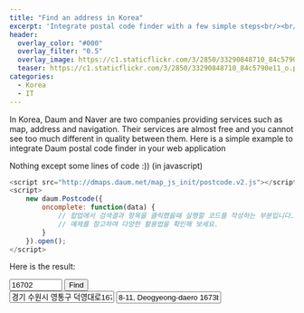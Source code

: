 ```yaml
---
title: "Find an address in Korea"
excerpt: 'Integrate postal code finder with a few simple steps<br/><br/><br/>'
header:
  overlay_color: "#000"
  overlay_filter: "0.5"
  overlay_image: https://c1.staticflickr.com/3/2850/33290848710_84c5790e11_o.png
  teaser: https://c1.staticflickr.com/3/2850/33290848710_84c5790e11_o.png
categories:
  - Korea
  - IT
---
```


In Korea, Daum and Naver are two companies providing services such as map, address and navigation. Their services are almost free and you cannot see too much different in quality between them. Here is a simple example to integrate Daum postal code finder in your web application

Nothing except some lines of code :)) (in javascript)

```javascript
<script src="http://dmaps.daum.net/map_js_init/postcode.v2.js"></script>
<script>
    new daum.Postcode({
        oncomplete: function(data) {
            // 팝업에서 검색결과 항목을 클릭했을때 실행할 코드를 작성하는 부분입니다.
            // 예제를 참고하여 다양한 활용법을 확인해 보세요.
        }
    }).open();
</script>
```

Here is the result:

<input type="text" id="postcode" placeholder="Postal Code" readonly="true" style="width: 7em" value="16702">
<input type="button" onclick="execDaumPostcode()" value="Find"><br style="display: inline-block;
    padding: .5em 1em;
    margin: .4em .15em;
    border: 1px solid #ccc;
    border-color: #dbdbdb #d2d2d2 #b2b2b2 #d2d2d3;
    cursor: pointer;
    color: #464646;
    border-radius: .2em;
    vertical-align: middle;
    font-size: 1em;
    line-height: 1.25em;
    background-image: -webkit-gradient(linear,left top,left bottom,from(#fff),to(#f2f2f2));">
<input type="text" id="address" placeholder="Address in Korean" readonly="true" value="경기 수원시 영통구 덕영대로1673번길 8-11 (영통동)">
<input type="text" id="addressEnglish" placeholder="Address in English" readonly="true" value="8-11, Deogyeong-daero 1673beon-gil, Yeongtong-gu, Suwon-si, Gyeonggi-do, Korea">
<div id="map" style="min-width:300px;width:500px;height:500px;margin-top:10px;"></div>
<div id="layer" style="display: none; position: fixed; z-index: 10; width: 300px; height: 460px; border: 5px solid; left: 137px; top: 195.5px;">
    <img src="//t1.daumcdn.net/localimg/localimages/07/postcode/320/close.png" id="btnCloseLayer" style="cursor:pointer;position:absolute;right:-3px;top:-3px;z-index:1" onclick="closeDaumPostcode()" alt="닫기 버튼">
</div>

<script src="http://dmaps.daum.net/map_js_init/postcode.v2.js"></script>
<script type="text/javascript" src="//apis.daum.net/maps/maps3.js?apikey=cecc09dab177ecc51e0dfd90cd2e832c&libraries=services"></script>
<script>
    var mapContainer = document.getElementById('map'), // 지도를 표시할 div
        mapOption = {
            center: new daum.maps.LatLng(37.2480917899, 127.0748453175), // 지도의 중심좌표
            level: 5 // 지도의 확대 레벨
        };

    //지도를 미리 생성
    var map = new daum.maps.Map(mapContainer, mapOption);
    //주소-좌표 변환 객체를 생성
    var geocoder = new daum.maps.services.Geocoder();
    //마커를 미리 생성
    var marker = new daum.maps.Marker({
        position: new daum.maps.LatLng(37.2480917899, 127.0748453175),
        map: map
    });
    marker.setTitle('Nhà tui');

    // 우편번호 찾기 화면을 넣을 element
    var element_layer = document.getElementById('layer');

    function closeDaumPostcode() {
        // iframe을 넣은 element를 안보이게 한다.
        element_layer.style.display = 'none';
    }

    function execDaumPostcode() {
        new daum.Postcode({
            oncomplete: function(data) {
                // 검색결과 항목을 클릭했을때 실행할 코드를 작성하는 부분.

                // 각 주소의 노출 규칙에 따라 주소를 조합한다.
                        // 내려오는 변수가 값이 없는 경우엔 공백('')값을 가지므로, 이를 참고하여 분기 한다.
                var fullAddr = data.address; // 최종 주소 변수
                var extraAddr = ''; // 조합형 주소 변수

                // 기본 주소가 도로명 타입일때 조합한다.
                if(data.addressType === 'R'){
                //법정동명이 있을 경우 추가한다.
                    if(data.bname !== ''){
                        extraAddr += data.bname;
                    }
                    // 건물명이 있을 경우 추가한다.
                    if(data.buildingName !== ''){
                        extraAddr += (extraAddr !== '' ? ', ' + data.buildingName : data.buildingName);
                    }
                    // 조합형주소의 유무에 따라 양쪽에 괄호를 추가하여 최종 주소를 만든다.
                    fullAddr += (extraAddr !== '' ? ' ('+ extraAddr +')' : '');
                    }

                    // 우편번호와 주소 정보를 해당 필드에 넣는다.
                    document.getElementById('postcode').value = data.zonecode;
                    document.getElementById('address').value = fullAddr;
                    document.getElementById('addressEnglish').value = data.addressEnglish;

                    // 주소로 좌표를 검색
                    geocoder.addr2coord(data.address, function(status, result) {
                        // 정상적으로 검색이 완료됐으면
                        if (status === daum.maps.services.Status.OK) {
                            console.log(result.addr[0].lat)
                            console.log(result.addr[0].lng)
                            // 해당 주소에 대한 좌표를 받아서
                            var coords = new daum.maps.LatLng(result.addr[0].lat, result.addr[0].lng);
                            // 지도를 보여준다.
                            mapContainer.style.display = "block";
                            map.relayout();
                            // 지도 중심을 변경한다.
                            map.setCenter(coords);
                            // 마커를 결과값으로 받은 위치로 옮긴다.
                            marker.setPosition(coords)
                            marker.setTitle('Nhà người ta');
                        }
                    });

                    // iframe을 넣은 element를 안보이게 한다.
                    // (autoClose:false 기능을 이용한다면, 아래 코드를 제거해야 화면에서 사라지지 않는다.)
                    element_layer.style.display = 'none';
                },
            width : '100%',
            height : '100%'
        }).embed(element_layer);

        // iframe을 넣은 element를 보이게 한다.
        element_layer.style.display = 'block';

        // iframe을 넣은 element의 위치를 화면의 가운데로 이동시킨다.
        initLayerPosition();
    }

    function initLayerPosition(){
        var width = 300; //우편번호서비스가 들어갈 element의 width
        var height = 460; //우편번호서비스가 들어갈 element의 height
        var borderWidth = 5; //샘플에서 사용하는 border의 두께

        // 위에서 선언한 값들을 실제 element에 넣는다.
        element_layer.style.width = width + 'px';
        element_layer.style.height = height + 'px';
        element_layer.style.border = borderWidth + 'px solid';
        // 실행되는 순간의 화면 너비와 높이 값을 가져와서 중앙에 뜰 수 있도록 위치를 계산한다.
        element_layer.style.left = (((window.innerWidth || document.documentElement.clientWidth) - width)/2 - borderWidth) + 'px';
        element_layer.style.top = (((window.innerHeight || document.documentElement.clientHeight) - height)/2 - borderWidth) + 'px';
    }
        
</script>